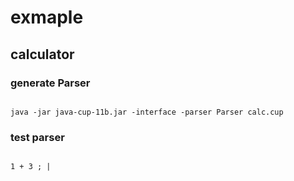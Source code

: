 # exmaple

## calculator

### generate Parser
```shell

java -jar java-cup-11b.jar -interface -parser Parser calc.cup

```


### test parser
```shell

1 + 3 ; |

```
